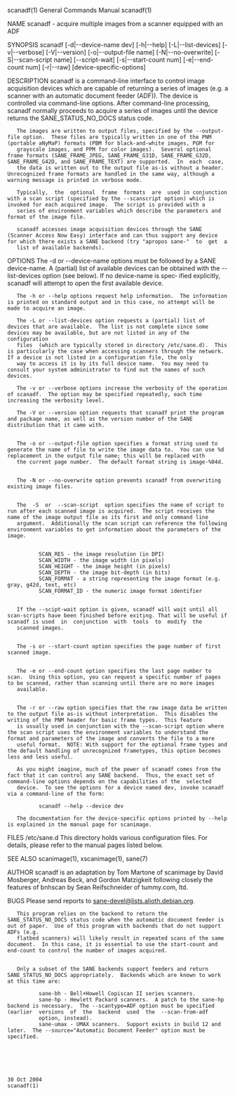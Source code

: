 scanadf(1)                                                                                 General Commands Manual                                                                                 scanadf(1)



NAME
       scanadf - acquire multiple images from a scanner equipped with an ADF

SYNOPSIS
       scanadf  [-d|--device-name  dev]  [-h|--help]  [-L|--list-devices] [-v|--verbose] [-V|--version] [-o|--output-file name] [-N|--no-overwrite] [-S|--scan-script name] [--script-wait] [-s|--start-count
       num] [-e|--end-count num] [-r|--raw] [device-specific-options]

DESCRIPTION
       scanadf is a command-line interface to control image acquisition devices which are capable of returning a series of images (e.g. a scanner with an automatic document feeder (ADF)).   The  device  is
       controlled via command-line options.  After command-line processing, scanadf normally proceeds to acquire a series of images until the device returns the SANE_STATUS_NO_DOCS status code.

       The images are written to output files, specified by the --output-file option.  These files are typically written in one of the PNM (portable aNyMaP) formats (PBM for black-and-white images, PGM for
       grayscale images, and PPM for color images).  Several optional frame formats (SANE_FRAME_JPEG, SANE_FRAME_G31D, SANE_FRAME_G32D, SANE_FRAME_G42D, and SANE_FRAME_TEXT) are supported.  In  each  case,
       the data is written out to the output file as-is without a header.  Unrecognized frame formats are handled in the same way, although a warning message is printed in verbose mode.

       Typically,  the  optional  frame  formats  are  used in conjunction with a scan script (specified by the --scanscript option) which is invoked for each acquired image.  The script is provided with a
       series of environment variables which describe the parameters and format of the image file.

       scanadf accesses image acquisition devices through the SANE (Scanner Access Now Easy) interface and can thus support any device for which there exists a SANE backend (try "apropos sane-"  to  get  a
       list of available backends).

OPTIONS
       The -d or --device-name options must be followed by a SANE device-name.  A (partial) list of available devices can be obtained with the --list-devices option (see below).  If no device-name is spec‐
       ified explicitly, scanadf will attempt to open the first available device.

       The -h or --help options request help information.  The information is printed on standard output and in this case, no attempt will be made to acquire an image.

       The -L or --list-devices option requests a (partial) list of devices that are available.  The list is not complete since some devices may be available, but are not listed in any of the configuration
       files  (which are typically stored in directory /etc/sane.d).  This is particularly the case when accessing scanners through the network.  If a device is not listed in a configuration file, the only
       way to access it is by its full device name.  You may need to consult your system administrator to find out the names of such devices.

       The -v or --verbose options increase the verbosity of the operation of scanadf.  The option may be specified repeatedly, each time increasing the verbosity level.

       The -V or --version option requests that scanadf print the program and package name, as well as the version number of the SANE distribution that it came with.


       The -o or --output-file option specifies a format string used to generate the name of file to write the image data to.  You can use %d replacement in the output file name; this will be replaced with
       the current page number.  The default format string is image-%04d.


       The -N or --no-overwrite option prevents scanadf from overwriting existing image files.


       The  -S  or  --scan-script  option specifies the name of script to run after each scanned image is acquired.  The script receives the name of the image output file as its first and only command line
       argument.  Additionally the scan script can reference the following environment variables to get information about the parameters of the image.


              SCAN_RES - the image resolution (in DPI)
              SCAN_WIDTH - the image width (in pixels)
              SCAN_HEIGHT - the image height (in pixels)
              SCAN_DEPTH - the image bit-depth (in bits)
              SCAN_FORMAT - a string representing the image format (e.g. gray, g42d, text, etc)
              SCAN_FORMAT_ID - the numeric image format identifier


       If the --scipt-wait option is given, scanadf will wait until all scan-scripts have been finished before exiting. That will be useful if scanadf is used  in  conjunction  with  tools  to  modify  the
       scanned images.


       The -s or --start-count option specifies the page number of first scanned image.


       The -e or --end-count option specifies the last page number to scan.  Using this option, you can request a specific number of pages to be scanned, rather than scanning until there are no more images
       available.


       The -r or --raw option specifies that the raw image data be written to the output file as-is without interpretation.  This disables the writing of the PNM header for basic frame types.  This feature
       is usually used in conjunction with the --scan-script option where the scan script uses the environment variables to understand the format and parameters of the image and converts the file to a more
       useful format.  NOTE: With support for the optional frame types and the default handling of unrecognized frametypes, this option becomes less and less useful.

       As you might imagine, much of the power of scanadf comes from the fact that it can control any SANE backend.  Thus, the exact set of command-line options depends on the capabilities of the  selected
       device.  To see the options for a device named dev, invoke scanadf via a command-line of the form:

              scanadf --help --device dev

       The documentation for the device-specific options printed by --help is explained in the manual page for scanimage.


FILES
       /etc/sane.d
              This directory holds various configuration files.  For details, please refer to the manual pages listed below.

SEE ALSO
       scanimage(1), xscanimage(1), sane(7)


AUTHOR
       scanadf is an adaptation by Tom Martone of scanimage by David Mosberger, Andreas Beck, and Gordon Matzigkeit following closely the features of bnhscan by Sean Reifschneider of tummy.com, ltd.


BUGS
       Please send reports to sane-devel@lists.alioth.debian.org.

       This program relies on the backend to return the SANE_STATUS_NO_DOCS status code when the automatic document feeder is out of paper.  Use of this program with backends that do not support ADFs (e.g.
       flatbed scanners) will likely result in repeated scans of the same document.  In this case, it is essential to use the start-count and end-count to control the number of images acquired.


       Only a subset of the SANE backends support feeders and return SANE_STATUS_NO_DOCS appropriately.  Backends which are known to work at this time are:

              sane-bh - Bell+Howell Copiscan II series scanners.
              sane-hp - Hewlett Packard scanners.  A patch to the sane-hp backend is necessary.  The --scantype=ADF option must be specified (earlier  versions  of  the  backend  used  the  --scan-from-adf
              option, instead).
              sane-umax - UMAX scanners.  Support exists in build 12 and later.  The --source="Automatic Document Feeder" option must be specified.





                                                                                                 30 Oct 2004                                                                                       scanadf(1)
